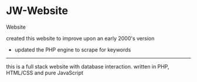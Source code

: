 # JW-Website
Website

created this website to improve upon an early 2000's version
 - updated the PHP engine to scrape for keywords

----------------------------------------

this is a full stack website with database interaction. 
written in PHP, HTML/CSS and pure JavaScript
